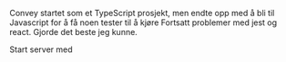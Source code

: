 Convey startet som et TypeScript prosjekt, men endte opp med å bli til Javascript for å få noen tester til å kjøre
Fortsatt problemer med jest og react. Gjorde det beste jeg kunne.

Start server med 

